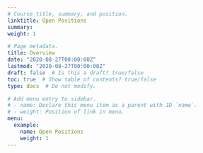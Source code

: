 ```yaml
---
# Course title, summary, and position.
linktitle: Open Positions
summary: 
weight: 1

# Page metadata.
title: Overview
date: "2020-08-27T00:00:00Z"
lastmod: "2020-08-27T00:00:00Z"
draft: false  # Is this a draft? true/false
toc: true  # Show table of contents? true/false
type: docs  # Do not modify.

# Add menu entry to sidebar.
# - name: Declare this menu item as a parent with ID `name`.
# - weight: Position of link in menu.
menu:
  example:
    name: Open Positions
    weight: 1
---
```

